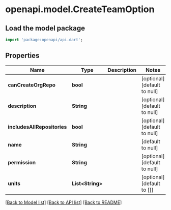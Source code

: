 # openapi.model.CreateTeamOption

## Load the model package
```dart
import 'package:openapi/api.dart';
```

## Properties
Name | Type | Description | Notes
------------ | ------------- | ------------- | -------------
**canCreateOrgRepo** | **bool** |  | [optional] [default to null]
**description** | **String** |  | [optional] [default to null]
**includesAllRepositories** | **bool** |  | [optional] [default to null]
**name** | **String** |  | [default to null]
**permission** | **String** |  | [optional] [default to null]
**units** | **List&lt;String&gt;** |  | [optional] [default to []]

[[Back to Model list]](../README.md#documentation-for-models) [[Back to API list]](../README.md#documentation-for-api-endpoints) [[Back to README]](../README.md)


